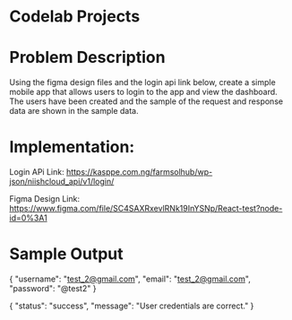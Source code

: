 # Codelab Projects

# Problem Description
Using the figma design files and the login api link below, create a
simple mobile app that allows users to login to the app and view the
dashboard. The users have been created and the sample of the request and
response data are shown in the sample data.

# Implementation:
Login APi Link:
https://kasppe.com.ng/farmsolhub/wp-json/niishcloud_api/v1/login/

Figma Design Link:
https://www.figma.com/file/SC4SAXRxevlRNk19InYSNp/React-test?node-id=0%3A1

# Sample Output
{
      "username": "test_2@gmail.com",
      "email": "test_2@gmail.com",
      "password": "@test2"
}

{
      "status": "success",
      "message": "User credentials are correct."
}
